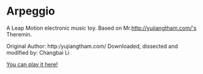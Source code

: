 Arpeggio
========
A Leap Motion electronic music toy. Based on Mr.http://yujiangtham.com/'s Theremin.

Original Author: http:/yujiangtham.com/
Downloaded, dissected and modified by: Changbai Li

[You can play it here!]

[You can play it here!]: http://changbai.li/leap/Arpeggio/
